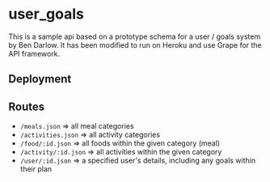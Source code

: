 user_goals
==========

This is a sample api based on a prototype schema for a user / goals system by Ben Darlow. It has been modified to run on Heroku and use Grape for the API framework. 

Deployment
----------


Routes
------

* `/meals.json` => all meal categories
* `/activities.json` => all activity categories
* `/food/:id.json` => all foods within the given category (meal)
* `/activity/:id.json` => all activities within the given category
* `/user/:id.json` => a specified user's details, including any goals within their plan
